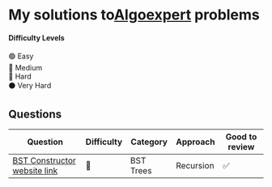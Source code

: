 # My solutions to[Algoexpert]((https://www.algoexpert.io)) problems 



#### Difficulty Levels

🟢 Easy  
🔵 Medium  
🔴 Hard  
⚫️ Very Hard

## Questions

| Question                                                                          | Difficulty | Category             | Approach                 | Good to review |
| --------------------------------------------------------------------------------- | ---------- | -------------------- | ------------------------ | -------------- |
| [BST Constructor](/BST_Trees/BST_Contstructor.py) [website link](https://www.algoexpert.io/questions/BST%20Construction)                          | 🔵         | BST Trees               | Recursion             | ✅             |


